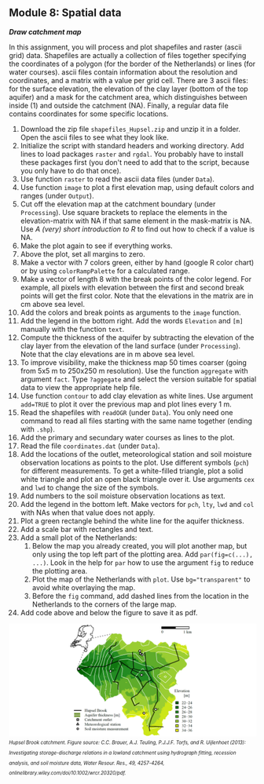 Module 8: Spatial data
---


***Draw catchment map***

In this assignment, you will process and plot shapefiles and raster (ascii grid) data. Shapefiles are actually a collection of files together specifying the coordinates of a polygon (for the border of the Netherlands) or lines (for water courses). ascii files contain information about the resolution and coordinates, and a matrix with a value per grid cell. There are 3 ascii files: for the surface elevation, the elevation of the clay layer (bottom of the top aquifer) and a mask for the catchment area, which distinguishes between inside (1) and outside the catchment (NA). Finally, a regular data file contains coordinates for some specific locations.

1. Download the zip file `shapefiles_Hupsel.zip` and unzip it in a folder. Open the ascii files to see what they look like.
2. Initialize the script with standard headers and working directory. Add lines to load packages `raster` and `rgdal`. You probably have to install these packages first (you don't need to add that to the script, because you only have to do that once).
3. Use function `raster` to read the ascii data files (under `Data`). 
4. Use function `image` to plot a first elevation map, using default colors and ranges (under `Output`).
5. Cut off the elevation map at the catchment boundary (under `Processing`). Use square brackets to replace the elements in the elevation-matrix with NA if that same element in the mask-matrix is NA. Use *A (very) short introduction to R* to find out how to check if a value is NA.
6. Make the plot again to see if everything works.
7. Above the plot, set all margins to zero.
8. Make a vector with 7 colors green, either by hand (google R color chart) or by using `colorRampPalette` for a calculated range.
9. Make a vector of length 8 with the break points of the color legend. For example, all pixels with elevation between the first and second break points will get the first color. Note that the elevations in the matrix are in cm above sea level.
10. Add the colors and break points as arguments to the `image` function.
11. Add the legend in the bottom right. Add the words `Elevation` and `[m]` manually with the function `text`.
12. Compute the thickness of the aquifer by subtracting the elevation of the clay layer from the elevation of the land surface (under `Processing`). Note that the clay elevations are in m above sea level.
13. To improve visibility, make the thickness map 50 times coarser (going from 5x5 m to 250x250 m resolution). Use the function `aggregate` with argument `fact`. Type `?aggegate` and select the version suitable for spatial data to view the appropriate help file. 
14. Use function `contour` to add clay elevation as white lines. Use argument `add=TRUE` to plot it over the previous map and plot lines every 1 m.
15. Read the shapefiles with `readOGR` (under `Data`). You only need one command to read all files starting with the same name together (ending with `.shp`).
16. Add the primary and secundary water courses as lines to the plot.
17. Read the file `coordinates.dat` (under `Data`).
18. Add the locations of the outlet, meteorological station and soil moisture observation locations as points to the plot. Use different symbols (`pch`) for different measurements. To get a white-filled triangle, plot a solid white triangle and plot an open black triangle over it. Use arguments `cex` and `lwd` to change the size of the symbols.
19. Add numbers to the soil moisture observation locations as text.
20. Add the legend in the bottom left. Make vectors for `pch`, `lty`, `lwd` and `col` with NAs when that value does not apply.
21. Plot a green rectangle behind the white line for the aquifer thickness.
22. Add a scale bar with rectangles and text.
23. Add a small plot of the Netherlands:
    1. Below the map you already created, you will plot another map, but only using the top left part of the plotting area. Add `par(fig=c(...), ...)`. Look in the help for `par` how to use the argument `fig` to reduce the plotting area.
    2. Plot the map of the Netherlands with `plot`. Use `bg="transparent"` to avoid white overlaying the map. 
    3. Before the `fig` command, add dashed lines from the location in the Netherlands to the corners of the large map.
24. Add code above and below the figure to save it as pdf.

![fig](fig_module_8.png)
<sub><sup>*Hupsel Brook catchment. Figure source: C.C. Brauer, A.J. Teuling, P.J.J.F. Torfs, and R. Uijlenhoet (2013): Investigating storage-discharge relations in a lowland catchment using hydrograph fitting, recession analysis, and soil moisture data, Water Resour. Res., 49, 4257-4264, onlinelibrary.wiley.com/doi/10.1002/wrcr.20320/pdf.*</sup></sub>
